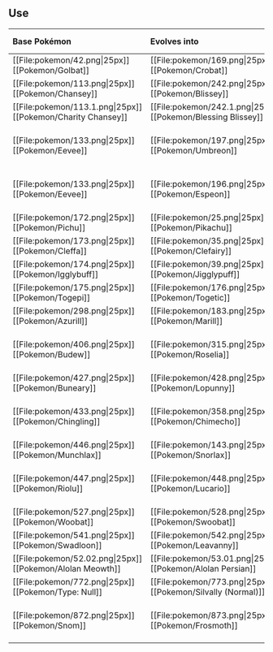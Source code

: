 ## Use
Base Pokémon |Evolves into |Available in
:---|:---|:--
[[File:pokemon/42.png\|25px]] [[Pokemon/Golbat]] | [[File:pokemon/169.png\|25px]] [[Pokemon/Crobat]] | Johto onward
[[File:pokemon/113.png\|25px]] [[Pokemon/Chansey]] | [[File:pokemon/242.png\|25px]] [[Pokemon/Blissey]] | Johto onward
[[File:pokemon/113.1.png\|25px]] [[Pokemon/Charity Chansey]] | [[File:pokemon/242.1.png\|25px]] [[Pokemon/Blessing Blissey]] | Johto onward
[[File:pokemon/133.png\|25px]] [[Pokemon/Eevee]] | [[File:pokemon/197.png\|25px]] [[Pokemon/Umbreon]] | Johto onward during the night
[[File:pokemon/133.png\|25px]] [[Pokemon/Eevee]] | [[File:pokemon/196.png\|25px]] [[Pokemon/Espeon]] | Johto onward during the day
[[File:pokemon/172.png\|25px]] [[Pokemon/Pichu]] | [[File:pokemon/25.png\|25px]] [[Pokemon/Pikachu]] | Johto onward
[[File:pokemon/173.png\|25px]] [[Pokemon/Cleffa]] | [[File:pokemon/35.png\|25px]] [[Pokemon/Clefairy]] | Johto onward
[[File:pokemon/174.png\|25px]] [[Pokemon/Igglybuff]] | [[File:pokemon/39.png\|25px]] [[Pokemon/Jigglypuff]] | Johto onward
[[File:pokemon/175.png\|25px]] [[Pokemon/Togepi]] | [[File:pokemon/176.png\|25px]] [[Pokemon/Togetic]]| Johto onward
[[File:pokemon/298.png\|25px]] [[Pokemon/Azurill]] | [[File:pokemon/183.png\|25px]] [[Pokemon/Marill]] | Hoenn onward
[[File:pokemon/406.png\|25px]] [[Pokemon/Budew]] | [[File:pokemon/315.png\|25px]] [[Pokemon/Roselia]] | Sinnoh onward during the day
[[File:pokemon/427.png\|25px]] [[Pokemon/Buneary]] | [[File:pokemon/428.png\|25px]] [[Pokemon/Lopunny]] | Sinnoh onward
[[File:pokemon/433.png\|25px]] [[Pokemon/Chingling]] | [[File:pokemon/358.png\|25px]] [[Pokemon/Chimecho]] | Sinnoh onward during the night
[[File:pokemon/446.png\|25px]] [[Pokemon/Munchlax]] | [[File:pokemon/143.png\|25px]] [[Pokemon/Snorlax]] | Sinnoh onward
[[File:pokemon/447.png\|25px]] [[Pokemon/Riolu]] | [[File:pokemon/448.png\|25px]] [[Pokemon/Lucario]] | Sinnoh onward during the day
[[File:pokemon/527.png\|25px]] [[Pokemon/Woobat]] | [[File:pokemon/528.png\|25px]] [[Pokemon/Swoobat]] | Unova onward
[[File:pokemon/541.png\|25px]] [[Pokemon/Swadloon]] | [[File:pokemon/542.png\|25px]] [[Pokemon/Leavanny]] | Unova onward
[[File:pokemon/52.02.png\|25px]] [[Pokemon/Alolan Meowth]] | [[File:pokemon/53.01.png\|25px]] [[Pokemon/Alolan Persian]] | Alola onward
[[File:pokemon/772.png\|25px]] [[Pokemon/Type: Null]] | [[File:pokemon/773.png\|25px]] [[Pokemon/Silvally (Normal)]] | Alola onward
[[File:pokemon/872.png\|25px]] [[Pokemon/Snom]] | [[File:pokemon/873.png\|25px]] [[Pokemon/Frosmoth]] | Galar onward during the night